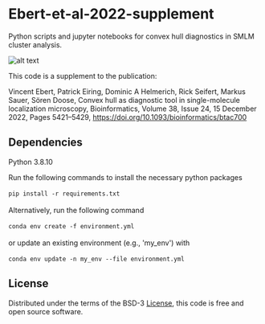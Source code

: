 # Ebert-et-al-2022-supplement
Python scripts and jupyter notebooks for convex hull diagnostics in SMLM cluster analysis.

![alt text](https://github.com/super-resolution/ConvexHullClusterAnalysis/blob/main/cluster_convex_hull_example.PNG)

This code is a supplement to the publication:

Vincent Ebert, Patrick Eiring, Dominic A Helmerich, Rick Seifert, Markus Sauer, Sören Doose, Convex hull as diagnostic tool in single-molecule localization microscopy, Bioinformatics, Volume 38, Issue 24, 15 December 2022, Pages 5421–5429, https://doi.org/10.1093/bioinformatics/btac700

## Dependencies
Python 3.8.10

Run the following commands to install the necessary python packages \
\
`pip install -r requirements.txt` \
\
Alternatively, run the following command \
\
`conda env create -f environment.yml` \
\
or update an existing environment (e.g., 'my_env') with \
\
`conda env update -n my_env --file environment.yml` 

## License
Distributed under the terms of the BSD-3 [License](https://github.com/super-resolution/Ebert-et-al-2022-supplement/blob/main/LICENSE), this code is free and open source software.
